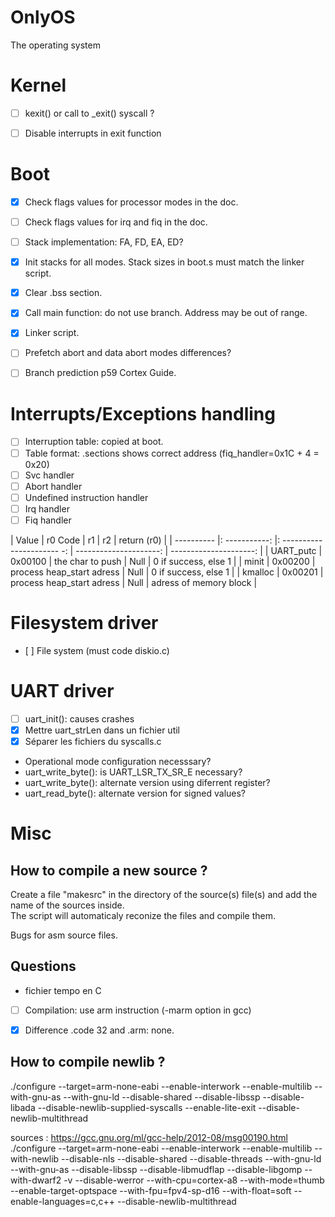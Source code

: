 # OnlyOS
The operating system

# Kernel
- [ ] kexit() or call to _exit() syscall ?
- [ ] Disable interrupts in exit function


# Boot
- [x] Check flags values for processor modes in the doc.
- [ ] Check flags values for irq and fiq in the doc.
- [ ] Stack implementation: FA, FD, EA, ED?
- [x] Init stacks for all modes. Stack sizes in boot.s must match the linker script.
- [x] Clear .bss section.
- [x] Call main function: do not use branch. Address may be out of range.
- [x] Linker script.
- [ ] Prefetch abort and data abort modes differences?
- [ ] Branch prediction p59 Cortex Guide.


# Interrupts/Exceptions handling
- [ ] Interruption table: copied at boot.
- [ ] Table format: .sections shows correct address (fiq_handler=0x1C + 4 = 0x20)
- [ ] Svc handler
- [ ] Abort handler
- [ ] Undefined instruction handler
- [ ] Irq handler
- [ ] Fiq handler

|    Value   | r0 Code       |     r1                     |   r2                   | return (r0)            |
| ---------- |: -----------: |: ---------------------- -: | ---------------------: | ---------------------: |
| UART_putc  | 0x00100       |  the char to push          | Null                   | 0 if success, else 1   |
| minit      | 0x00200       |  process heap_start adress | Null                   | 0 if success, else 1   |
| kmalloc    | 0x00201       |  process heap_start adress | Null                   | adress of memory block |


# Filesystem driver
- [ ] File system (must code diskio.c)


# UART driver
- [ ] uart_init(): causes crashes
- [X] Mettre uart_strLen dans un fichier util
- [X] Séparer les fichiers du syscalls.c
- Operational mode configuration necesssary?
- uart_write_byte(): is UART_LSR_TX_SR_E necessary?
- uart_write_byte(): alternate version using diferrent register?
- uart_read_byte(): alternate version for signed values?


# Misc
How to compile a new source ?
-----------------------------
Create a file "makesrc" in the directory of the source(s) file(s) and add the name of the sources inside.  
The script will automaticaly reconize the files and compile them.  

Bugs for asm source files.  

Questions
---------
- fichier tempo en C
- [ ] Compilation: use arm instruction (-marm option in gcc)
- [x] Difference .code 32 and .arm: none.


How to compile newlib ?
-----------------------
./configure --target=arm-none-eabi --enable-interwork --enable-multilib --with-gnu-as --with-gnu-ld --disable-shared --disable-libssp --disable-libada --disable-newlib-supplied-syscalls --enable-lite-exit --disable-newlib-multithread

sources : https://gcc.gnu.org/ml/gcc-help/2012-08/msg00190.html
./configure --target=arm-none-eabi --enable-interwork --enable-multilib --with-newlib --disable-nls --disable-shared --disable-threads --with-gnu-ld --with-gnu-as --disable-libssp --disable-libmudflap --disable-libgomp --with-dwarf2 -v --disable-werror --with-cpu=cortex-a8 --with-mode=thumb --enable-target-optspace --with-fpu=fpv4-sp-d16 --with-float=soft --enable-languages=c,c++ --disable-newlib-multithread

